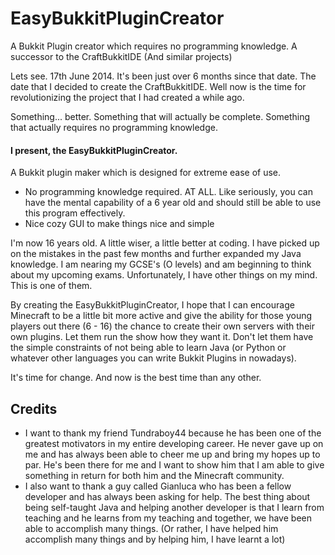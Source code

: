 # EasyBukkitPluginCreator
A Bukkit Plugin creator which requires no programming knowledge. A successor to the CraftBukkitIDE (And similar projects)

Lets see. 17th June 2014. It's been just over 6 months since that date. The date that I decided to create the CraftBukkitIDE. Well now is the time for revolutionizing the project that I had created a while ago.

Something... better. Something that will actually be complete. Something that actually requires no programming knowledge.

#### I present, the EasyBukkitPluginCreator.
A Bukkit plugin maker which is designed for extreme ease of use.

* No programming knowledge required. AT ALL. Like seriously, you can have the mental capability of a 6 year old and should still be able to use this program effectively.
* Nice cozy GUI to make things nice and simple

I'm now 16 years old. A little wiser, a little better at coding. I have picked up on the mistakes in the past few months and further expanded my Java knowledge. I am nearing my GCSE's (O levels) and am beginning to think about my upcoming exams. Unfortunately, I have other things on my mind. This is one of them.

By creating the EasyBukkitPluginCreator, I hope that I can encourage Minecraft to be a little bit more active and give the ability for those young players out there (6 - 16) the chance to create their own servers with their own plugins. Let them run the show how they want it. Don't let them have the simple constraints of not being able to learn Java (or Python or whatever other languages you can write Bukkit Plugins in nowadays).

It's time for change. And now is the best time than any other.

## Credits
* I want to thank my friend Tundraboy44 because he has been one of the greatest motivators in my entire developing career. He never gave up on me and has always been able to cheer me up and bring my hopes up to par. He's been there for me and I want to show him that I am able to give something in return for both him and the Minecraft community.
* I also want to thank a guy called Gianluca who has been a fellow developer and has always been asking for help. The best thing about being self-taught Java and helping another developer is that I learn from teaching and he learns from my teaching and together, we have been able to accomplish many things. (Or rather, I have helped him accomplish many things and by helping him, I have learnt a lot)
